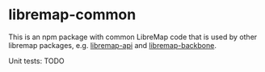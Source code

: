 # libremap-common
This is an npm package with common LibreMap code that is used by other libremap packages, e.g. [libremap-api](https://github.com/libremap/libremap-api) and [libremap-backbone](https://github.com/libremap/libremap-backbone).

Unit tests: TODO
